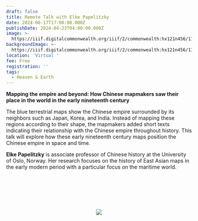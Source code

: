 ```yaml
---
draft: false
title: Remote Talk with Elke Papelitzky
date: 2024-06-17T17:00:00.000Z
publishDate: 2024-04-23T04:00:00.000Z
image: >-
  https://iiif.digitalcommonwealth.org/iiif/2/commonwealth:hx121n456/11016,6766,3143,1125/,1200/0/default.jpg
backgroundImage: >-
  https://iiif.digitalcommonwealth.org/iiif/2/commonwealth:hx121n456/11016,6766,3143,1125/,1200/0/default.jpg
location: 'Virtual '
fee: Free
registration: ''
tags:
  - Heaven & Earth
---
```


**Mapping the empire and beyond: How Chinese mapmakers saw their place in the world in the early nineteenth century**

The blue terrestrial maps show the Chinese empire surrounded by its neighbors such as Japan, Korea, and India. Instead of mapping these regions according to their shape, the mapmakers added short texts indicating their relationship with the Chinese empire throughout history. This talk will explore how these early nineteenth century maps position the Chinese empire in space and time.

**Elke Papelitzky** is associate professor of Chinese history at the University of Oslo, Norway. Her research focuses on the history of East Asian maps in the early modern period with a particular focus on the maritime world.

<link href="https://widgets.ticketleap.com/v2/widget.css" media="screen" rel="stylesheet" type="text/css" /><script src="https://widgets.ticketleap.com/v2/widget.js" type="text/javascript"></script><div id="tl-widget-wrapper-b91e2165-9489-4398-82a7-dbfd17adc657"><script type="text/javascript">tl_widget.update_widget("https://bplmaps.ticketleap.com/widget/v2/", "b91e2165-9489-4398-82a7-dbfd17adc657", "events=remote-talk-with-elke-papelitzky&accent_color=#1a1a34");</script><!--[if IE 6]><div style="display:none"><![endif]--><div style="width: 100%; display: table; height: 200px;"><div style="display: table-cell; vertical-align: middle; text-align: center;"><img src="https://widgets.ticketleap.com/v2/loading.gif" /></div></div><!--[if IE 6]></div><![endif]--></div><input type="hidden" id="tl-affiliate-url-b91e2165-9489-4398-82a7-dbfd17adc657" name="tl-affiliate-url-b91e2165-9489-4398-82a7-dbfd17adc657" value="https://www.ticketleap.com/solutions/sell-tickets-online?rc=WIDGET-STO"><input type="hidden" id="tl-show-event-name-b91e2165-9489-4398-82a7-dbfd17adc657" name="tl-show-event-name-b91e2165-9489-4398-82a7-dbfd17adc657" value="true"><input type="hidden" id="tl-show-event-location-b91e2165-9489-4398-82a7-dbfd17adc657" name="tl-show-event-location-b91e2165-9489-4398-82a7-dbfd17adc657" value="true"><input type="hidden" id="tl-show-event-dates-b91e2165-9489-4398-82a7-dbfd17adc657" name="tl-show-event-dates-b91e2165-9489-4398-82a7-dbfd17adc657" value="true">
